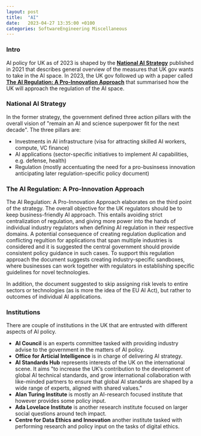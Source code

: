 ```yaml
---
layout: post
title:  "AI"
date:   2023-04-27 13:35:00 +0100
categories: SoftwareEngineering Miscellaneous
---
```


### Intro

AI policy for UK as of 2023 is shaped by the [**National AI Strategy**](https://www.gov.uk/government/publications/national-ai-strategy) published in 2021 that describes general overview of the measures that UK gov wants to take in the AI space. In 2023, the UK gov followed up with a paper called [**The AI Regulation: A Pro-Innovation Approach**](https://www.gov.uk/government/publications/ai-regulation-a-pro-innovation-approach/white-paper) that summarised how the UK will approach the regulation of the AI space.

### National AI Strategy

In the former strategy, the government defined three action pillars with the overall vision of "remain an AI and science superpower fit for the next decade". The three pillars are:
- Investments in AI infrastructure (visa for attracting skilled AI workers, compute, VC finance)
- AI applications (sector-specific initiatives to implement AI capabilities, e.g. defense, health)
- Regulation (mostly accentuating the need for a pro-businsess innovation anticipating later regulation-specific policy document)

### The AI Regulation: A Pro-Innovation Approach

The AI Regulation: A Pro-Innovation Approach elaborates on the third point of the strategy. The overall objective for the UK regulators should be to keep business-friendly AI approach. This entails avoiding strict centralization of regulation, and giving more power into the hands of individual industry regulators when defining AI regulation in their respective domains. A potential consequence of creating regulation duplication and conflicting regultion for applications that span multiple industries is considered and it is suggested the central government should provide consistent policy guidance in such cases. To support this regulation approach the document suggests creating industry-specific sandboxes, where businesses can work together with regulators in establishing specific guidelines for novel technologies.

In addition, the document suggested to skip assigning risk levels to entire sectors or technologies (as is more the idea of the EU AI Act), but rather to outcomes of individual AI applications.


### Institutions 

There are couple of institutions in the UK that are entrusted with different aspects of AI policy. 

- **AI Council** is an experts committee tasked with providing industry advise to the government in the matters of AI policy.
- **Office for Articial Intelligence** is in charge of delivering AI strategy.
- **AI Standards Hub** represents interests of the UK on the international scene. It aims "to increase the UK’s contribution to the development of global AI technical standards, and grow international collaboration with like-minded partners to ensure that global AI standards are shaped by a wide range of experts, aligned with shared values."
- **Alan Turing Institute** is mostly an AI-research focused institute that however provides some policy input.
- **Ada Lovelace Institute** is another research institute focused on larger social questions around tech impact.
- **Centre for Data Ethics and Innovation** another institute tasked with performing research and policy input on the tasks of digital ethics.